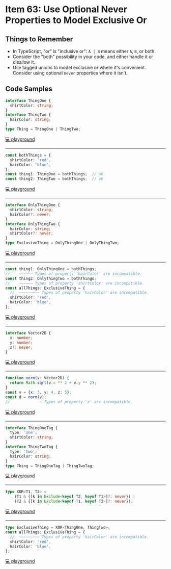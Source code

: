 # Item 63: Use Optional Never Properties to Model Exclusive Or

## Things to Remember

- In TypeScript, "or" is "inclusive or": `A | B` means either `A`, `B`, or both.
- Consider the "both" possibility in your code, and either handle it or disallow it.
- Use tagged unions to model exclusive or where it's convenient. Consider using optional `never` properties where it isn't.

## Code Samples

```ts
interface ThingOne {
  shirtColor: string;
}
interface ThingTwo {
  hairColor: string;
}
type Thing = ThingOne | ThingTwo;
```

[💻 playground](https://www.typescriptlang.org/play/?ts=5.4.5#code/JYOwLgpgTgZghgYwgAgCoAtQHMDyIUDeAUMsgM6ZRgDCA9gDa1QBc5YU2A3EQL5GiRYiFBmyoA7rWTFS6OMCh1GLNhxBZufMAE8ADiMzrkAXjSHc+ZAB8zYydyA)

----

```ts
const bothThings = {
  shirtColor: 'red',
  hairColor: 'blue',
};
const thing1: ThingOne = bothThings;  // ok
const thing2: ThingTwo = bothThings;  // ok
```

[💻 playground](https://www.typescriptlang.org/play/?ts=5.4.5#code/JYOwLgpgTgZghgYwgAgCoAtQHMDyIUDeAUMsgM6ZRgDCA9gDa1QBc5YU2A3EQL5GiRYiFBmyoA7rWTFS6OMCh1GLNhxBZufMAE8ADiMzrkAXjSHc+ZAB8zYydwS0QZMMgBGtMOlHqyJ6STklDQMTKwA5FAQACbhADSBcgpKYcjhbvQArhDxvA5OLshe2ACMrD4WKKYeXhVknKQA9I3ItADWRI7OrsXqAEzl5hJS1Z7e5vVNLe1EQA)

----

```ts
interface OnlyThingOne {
  shirtColor: string;
  hairColor?: never;
}
interface OnlyThingTwo {
  hairColor: string;
  shirtColor?: never;
}
type ExclusiveThing = OnlyThingOne | OnlyThingTwo;
```

[💻 playground](https://www.typescriptlang.org/play/?ts=5.4.5#code/MYewdgzgLgBARiKALAKkglmA5hGBeGAbwCgYYIMAnKAYRABsRKAuGAckoFMATNgGlIwkAQ3SU6jFuzj0Arp37EAvgG5imKJ0oAzYcE4wA8mHoBPNJizGDJMhTG0GTVtEqW1ZEWIlMA-KzBOADctNSV1ME0dPQNjMwtsFAB3ECJBL3EnKVd3QXtqH0p-GECQyjDiKFMABwMAUQAPYDkIdBCErHwjE3MMbGsYAB9u+L6sZJA1IA)

----

```ts
const thing1: OnlyThingOne = bothThings;
//    ~~~~~~ Types of property 'hairColor' are incompatible.
const thing2: OnlyThingTwo = bothThings;
//    ~~~~~~ Types of property 'shirtColor' are incompatible.
const allThings: ExclusiveThing = {
  //  ~~~~~~~~~ Types of property 'hairColor' are incompatible.
  shirtColor: 'red',
  hairColor: 'blue',
};
```

[💻 playground](https://www.typescriptlang.org/play/?ts=5.4.5#code/MYewdgzgLgBARiKALAKkglmA5hGBeGAbwCgYYIMAnKAYRABsRKAuGAckoFMATNgGlIwkAQ3SU6jFuzj0Arp37EAvgG5imKJ0oAzYcE4wA8mHoBPNJizGDJMhTG0GTVtEqW1ZEWIlMA-KzBOADctNSV1ME0dPQNjMwtsFAB3ECJBL3EnKVd3QXtqH0p-GECQyjDiKFMABwMAUQAPYDkIdBCErHwjE3MMbGsYAB9u+L6sZJA1UEhYZEsARlY43ssBggRkDog1AHodsjIAP2OTmBQazlwQbRhqyhBa6lN2DMK2GGEuGExQAFtq4RQdAyTgAOmI02gMDm2AATEseh0Jl0NqgxttiHsDjATqdzrUrjc7g8tFV2PlHJJ3p8DD8QP9AcD6GCIeAocJ6PQtqxGs1ZK12mMurYYFicbjcWcLoTbvdHmS2K8stSvnSGUCQeC7FRKc52FxeAJPKJMpJWGwZPJFKpiEA)

----

```ts
interface Vector2D {
  x: number;
  y: number;
  z?: never;
}
```

[💻 playground](https://www.typescriptlang.org/play/?ts=5.4.5#code/JYOwLgpgTgZghgYwgAgGoQWA9lATAEWQG8AoZZADwC5kQBXAWwCNoBuM5ATxvubY4BeAfh4QAbvwC+JIA)

----

```ts
function norm(v: Vector2D) {
  return Math.sqrt(v.x ** 2 + v.y ** 2);
}
const v = {x: 3, y: 4, z: 5};
const d = norm(v);
//             ~ Types of property 'z' are incompatible.
```

[💻 playground](https://www.typescriptlang.org/play/?ts=5.4.5#code/JYOwLgpgTgZghgYwgAgGoQWA9lATAEWQG8AoZZADwC5kQBXAWwCNoBuM5ATxvubY4BeAfh4QAbvwC+JGHRCZgWELRwMAFGJrpMOAgEpiHKBDB0oygLJwwACwB0AZwCOUMBrsVkAKi-JcyAGpkMTtOb19cPXZpBCUHMGDkAF5iamQAZgAaLhoAFmyBGgBWSXZYkHjkABNklSh1MSiSAHpm8naOjoA-ZAAVTgAHCAdkLBhkAagsIdcwgHIBOeQ4Y2RQWIYB62AmABsIOxIgA)

----

```ts
interface ThingOneTag {
  type: 'one';
  shirtColor: string;
}
interface ThingTwoTag {
  type: 'two';
  hairColor: string;
}
type Thing = ThingOneTag | ThingTwoTag;
```

[💻 playground](https://www.typescriptlang.org/play/?ts=5.4.5#code/JYOwLgpgTgZghgYwgAgCoAtQHMDyIKpxbIDeAUMsmAJ4AOEAXMgOQD2+zA3BcgM6ZQwAYVYAbVlCa8wUbNwC+ZUJFiIUGbKgDurQsXKUa9JszA6uPdHGBQR4yXxlyyio+swhiAXjQfc+PWQAH19NHT1uIA)

----

```ts
type XOR<T1, T2> =
    (T1 & {[k in Exclude<keyof T2, keyof T1>]?: never}) |
    (T2 & {[k in Exclude<keyof T1, keyof T2>]?: never});
```

[💻 playground](https://www.typescriptlang.org/play/?ts=5.4.5#code/C4TwDgpgBAGg8gJQDwBUCMAaKKBMA+KAXgCgoyoAKdKAMigG8BtAaygEsA7KAUQA8BjADYBXACYQkzCCAD2AM2w4sU2QvR4AugH4AXFA4QAbhABOAXwCUUAD6lyVHLQYt2XPkLESV87Jije1fG09A2NzCwBuYiA)

----

```ts
type ExclusiveThing = XOR<ThingOne, ThingTwo>;
const allThings: ExclusiveThing = {
  //  ~~~~~~~~~ Types of property 'hairColor' are incompatible.
  shirtColor: 'red',
  hairColor: 'blue',
};
```

[💻 playground](https://www.typescriptlang.org/play/?ts=5.4.5#code/C4TwDgpgBAGg8gJQDwBUCMAaKKBMA+KAXgCgoyoAKdKAMigG8BtAaygEsA7KAUQA8BjADYBXACYQkzCCAD2AM2w4sU2QvR4AugH4AXFA4QAbhABOAXwCUUAD6lyVHLQYt2XPkLESV87Jije1fG09A2NzCwBuYk5gUzkAQ35oFAALTgBzOAMGOwBnNJNgAGEZQRkTPVzgEwyos2iOWJMEpOw0jnSUAHcZHLIU+LYTErKKqCqajrriUEg2jKJ5jqzoayXOnqjZ6HcRXLZjVIXCWERUdsyDLCOO7pk8KP4ZDiqoeMFBG-TcvV3hfcOF0W9DsAHpQWQAH7QmEw7DgCC5KA+MAmGSQQogKAAcgGQxG5WxbxM0E4TwAtmB4sA2AAjQQQAB0eQKxVK5T02JJomxGDseOG7LG2PpwggvOIZiiQA)
